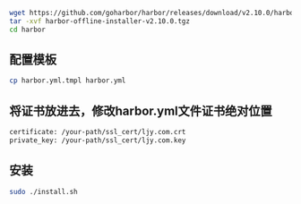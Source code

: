 ```bash
wget https://github.com/goharbor/harbor/releases/download/v2.10.0/harbor-offline-installer-v2.10.0.tgz
tar -xvf harbor-offline-installer-v2.10.0.tgz
cd harbor
```
## 配置模板
```bash
cp harbor.yml.tmpl harbor.yml
```


## 将证书放进去，修改harbor.yml文件证书绝对位置
```bash
certificate: /your-path/ssl_cert/ljy.com.crt
private_key: /your-path/ssl_cert/ljy.com.key
```

## 安装
```bash
sudo ./install.sh
```

